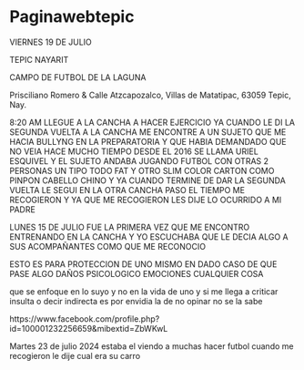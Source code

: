 # Paginawebtepic

<!DOCTYPE HTML>
<html>

<body>

<p> VIERNES 19 DE JULIO</p>

<p>TEPIC NAYARIT</p>

<p>CAMPO DE FUTBOL DE LA LAGUNA
</p>

<p> Prisciliano Romero & Calle Atzcapozalco, Villas de Matatipac, 63059 Tepic, Nay. </p>


<p> 8:20 AM LLEGUE A LA CANCHA A HACER EJERCICIO YA CUANDO LE DI LA SEGUNDA VUELTA A LA CANCHA ME ENCONTRE A UN SUJETO QUE ME HACIA BULLYNG EN LA PREPARATORIA Y QUE HABIA DEMANDADO QUE NO VEIA HACE MUCHO TIEMPO DESDE EL 2016 SE LLAMA URIEL ESQUIVEL Y EL SUJETO ANDABA JUGANDO FUTBOL CON OTRAS 2 PERSONAS UN TIPO TODO FAT Y OTRO SLIM COLOR CARTON COMO PINPON CABELLO CHINO Y YA CUANDO TERMINE DE DAR LA SEGUNDA VUELTA LE SEGUI EN LA OTRA CANCHA PASO EL TIEMPO ME RECOGIERON Y YA QUE ME RECOGIERON LES DIJE LO OCURRIDO A MI PADRE </p>

<p> LUNES 15 DE JULIO FUE LA PRIMERA VEZ QUE ME ENCONTRO ENTRENANDO EN LA CANCHA Y YO ESCUCHABA QUE LE DECIA ALGO A SUS ACOMPAÑANTES COMO QUE ME RECONOCIO </p>

<p>ESTO ES PARA PROTECCION DE UNO MISMO EN DADO CASO DE QUE PASE ALGO DAÑOS PSICOLOGICO EMOCIONES CUALQUIER COSA</p>

<p>que se enfoque en lo suyo y no en la vida de uno y si me llega a criticar insulta o decir indirecta es por envidia la de no opinar no se la sabe</p>

<p>   https://www.facebook.com/profile.php?id=100001232256659&mibextid=ZbWKwL    </p>

<p>Martes 23 de julio 2024 estaba el viendo a muchas hacer futbol cuando me recogieron le dije cual era su carro</p>

 




<p>  </p> 


<p> </p>



</body>
</html>
